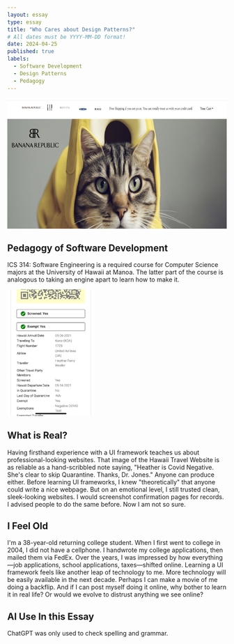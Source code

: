 ```yaml
---
layout: essay
type: essay
title: "Who Cares about Design Patterns?"
# All dates must be YYYY-MM-DD format!
date: 2024-04-25
published: true
labels:
  - Software Development
  - Design Patterns
  - Pedagogy
---
```

<img width="700px" height ="300px" class="rounded float-start pe-4" src="./Fake-bananarepublic.jpg">





## Pedagogy of Software Development

ICS 314: Software Engineering is a required course for Computer Science majors at the University of Hawaii at Manoa. The latter part of the course is analogous to taking an engine apart to learn how to make it. 


 

<img width="200px"  class="rounded float-start pe-4" src="./IMG_2709.jpg">


## What is Real?

Having firsthand experience with a UI framework teaches us about professional-looking websites. That image of the Hawaii Travel Website is as reliable as a hand-scribbled note saying, "Heather is Covid Negative. She's clear to skip Quarantine. Thanks, Dr. Jones." Anyone can produce either. Before learning UI frameworks, I knew "theoretically" that anyone could write a nice webpage. But on an emotional level, I still trusted clean, sleek-looking websites. I would screenshot confirmation pages for records. I advised people to do the same before. Now I am not so sure.

## I Feel Old

I'm a 38-year-old returning college student. When I first went to college in 2004, I did not have a cellphone. I handwrote my college applications, then mailed them via FedEx. Over the years, I was impressed by how everything—job applications, school applications, taxes—shifted online. Learning a UI framework feels like another leap of technology to me. More technology will be easily available in the next decade. Perhaps I can make a movie of me doing a backflip. And if I can post myself doing it online, why bother to learn it in real life? Or would we evolve to distrust anything we see online?

## AI Use In this Essay

ChatGPT was only used to check spelling and grammar. 
